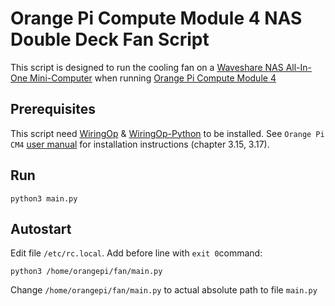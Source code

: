 # Orange Pi Compute Module 4 NAS Double Deck Fan Script

This script is designed to run the cooling fan on a [Waveshare NAS All-In-One Mini-Computer](https://www.waveshare.com/cm4-nas-double-deck-c4a.htm) when running [Orange Pi Compute Module 4](http://www.orangepi.org/html/hardWare/computerAndMicrocontrollers/details/Orange-Pi-CM4-1.html)

## Prerequisites

This script need [WiringOp](https://github.com/orangepi-xunlong/wiringOP) & [WiringOp-Python](https://github.com/orangepi-xunlong/wiringOP-Python) to be installed. See `Orange Pi CM4` [user manual](https://drive.google.com/drive/folders/1f_XwACtcFUyP_dyhmUTRuH9v4X_jJk5I) for installation instructions (chapter 3.15, 3.17).

## Run

```shell
python3 main.py
```

## Autostart

Edit file `/etc/rc.local`. Add before line with `exit 0`command:

```shell
python3 /home/orangepi/fan/main.py
```

Change `/home/orangepi/fan/main.py` to actual absolute path to file `main.py`

